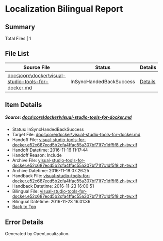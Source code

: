 # <a name='report-top'></a> Localization Bilingual Report

## Summary
 Total Files | 1

## File List
 Source File | Status | Details 
 ----------- | ------ | ------- 
 [docs\core\docker\visual-studio-tools-for-docker.md](https://github.com/dotnet/docs/blob/03193513706967a46f74bccdba08a56946dd67df/docs/core/docker/visual-studio-tools-for-docker.md) | InSyncHandedBackSuccess | [Details](#274402bbd254e97d88771675daf07995983914aa42)

## Item Details
##### <a name='274402bbd254e97d88771675daf07995983914aa42'></a> Source: [docs\core\docker\visual-studio-tools-for-docker.md](https://github.com/dotnet/docs/blob/03193513706967a46f74bccdba08a56946dd67df/docs/core/docker/visual-studio-tools-for-docker.md)
* Status: InSyncHandedBackSuccess
* Target File: [docs\core\docker\visual-studio-tools-for-docker.md](https://github.com/dotnet/docs.zh-tw/blob/3e36f910b5df33bb6a5945aeb23dcd022a114a50/docs/core/docker/visual-studio-tools-for-docker.md)
* Handoff File: [visual-studio-tools-for-docker.e52c687ecd5b2cfa4ffac55a307bf71f7c1df5f8.zh-tw.xlf](https://github.com/dotnet/docs.handoff/blob/822fc4c86b093bd0e8e6220f197f2c66ba6fc742/ol-handoff/dotnet/docs.zh-tw/master/ht-p1/visual-studio-tools-for-docker.e52c687ecd5b2cfa4ffac55a307bf71f7c1df5f8.zh-tw.xlf)
* Handoff Datetime: 2016-11-16 11:17:44
* Handoff Reason: Include
* Archive File: [visual-studio-tools-for-docker.e52c687ecd5b2cfa4ffac55a307bf71f7c1df5f8.zh-tw.xlf](https://github.com/dotnet/docs.handoff/blob/54b2315f7f2b6a1a74ec63053cbdae50321f54f3/ol-archive/dotnet/docs.zh-tw/master/ht-p1/visual-studio-tools-for-docker.e52c687ecd5b2cfa4ffac55a307bf71f7c1df5f8.zh-tw.xlf)
* Archive Datetime: 2016-11-18 07:26:25
* Handback File: [visual-studio-tools-for-docker.e52c687ecd5b2cfa4ffac55a307bf71f7c1df5f8.zh-tw.xlf](https://github.com/dotnet/docs.handback/blob/f7b564e4bf8126c43a3c76a0108d6f55549706a0/ol-handback/dotnet/docs.zh-tw/master/ht-p1/visual-studio-tools-for-docker.e52c687ecd5b2cfa4ffac55a307bf71f7c1df5f8.zh-tw.xlf)
* Handback Datetime: 2016-11-23 16:00:51
* Bilingual File: [visual-studio-tools-for-docker.e52c687ecd5b2cfa4ffac55a307bf71f7c1df5f8.zh-tw.xlf](https://github.com/dotnet/docs.handback/blob/f7b564e4bf8126c43a3c76a0108d6f55549706a0/ol-handback/dotnet/docs.zh-tw/master/ht-p1/visual-studio-tools-for-docker.e52c687ecd5b2cfa4ffac55a307bf71f7c1df5f8.zh-tw.xlf)
* Bilingual Datetime: 2016-11-23 16:01:36
* [Back to Top](#report-top)


## Error Details

Generated by OpenLocalization.

